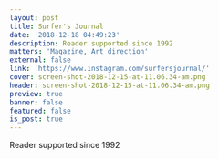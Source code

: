 ```yaml
---
layout: post
title: Surfer's Journal
date: '2018-12-18 04:49:23'
description: Reader supported since 1992
matters: 'Magazine, Art direction'
external: false
link: 'https://www.instagram.com/surfersjournal/'
cover: screen-shot-2018-12-15-at-11.06.34-am.png
header: screen-shot-2018-12-15-at-11.06.34-am.png
preview: true
banner: false
featured: false
is_post: true
---
```

Reader supported since 1992
